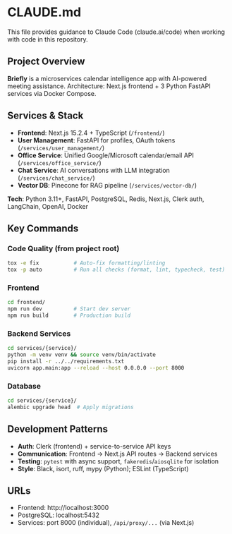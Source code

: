 # CLAUDE.md

This file provides guidance to Claude Code (claude.ai/code) when working with code in this repository.

## Project Overview

**Briefly** is a microservices calendar intelligence app with AI-powered meeting assistance. Architecture: Next.js frontend + 3 Python FastAPI services via Docker Compose.

## Services & Stack
- **Frontend**: Next.js 15.2.4 + TypeScript (`/frontend/`)
- **User Management**: FastAPI for profiles, OAuth tokens (`/services/user_management/`)
- **Office Service**: Unified Google/Microsoft calendar/email API (`/services/office_service/`)
- **Chat Service**: AI conversations with LLM integration (`/services/chat_service/`)
- **Vector DB**: Pinecone for RAG pipeline (`/services/vector-db/`)

**Tech**: Python 3.11+, FastAPI, PostgreSQL, Redis, Next.js, Clerk auth, LangChain, OpenAI, Docker

## Key Commands

### Code Quality (from project root)
```bash
tox -e fix           # Auto-fix formatting/linting
tox -p auto          # Run all checks (format, lint, typecheck, test)
```

### Frontend
```bash
cd frontend/
npm run dev          # Start dev server
npm run build        # Production build
```

### Backend Services
```bash
cd services/{service}/
python -m venv venv && source venv/bin/activate
pip install -r ../../requirements.txt
uvicorn app.main:app --reload --host 0.0.0.0 --port 8000
```

### Database
```bash
cd services/{service}/
alembic upgrade head  # Apply migrations
```

## Development Patterns

- **Auth**: Clerk (frontend) + service-to-service API keys
- **Communication**: Frontend → Next.js API routes → Backend services
- **Testing**: `pytest` with async support, `fakeredis`/`aiosqlite` for isolation
- **Style**: Black, isort, ruff, mypy (Python); ESLint (TypeScript)

## URLs
- Frontend: http://localhost:3000
- PostgreSQL: localhost:5432
- Services: port 8000 (individual), `/api/proxy/...` (via Next.js)